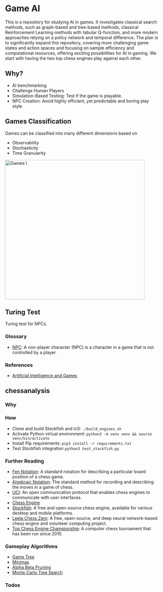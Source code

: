 # Game AI
This is a repository for studying AI in games.
It investigates classical search methods, such as graph-based and tree-based methods, classical Reinforcement Learning methods with tabular Q-function, and more modern approaches relying on a policy network and temporal difference.
The plan is to significantly expand this repository, covering more challenging game states and action spaces and focusing on sample efficiency and computational resources, offering exciting possibilities for AI in gaming.
We start with having the two top chess engines play against each other.

## Why?
- AI benchmarking
- Challenge Human Players
- Simulation-Based Testing: Test if the game is playable.
- NPC Creation: Avoid highly efficient, yet predictable and boring play style.

## Games Classification
Games can be classified into many different dimensions based on
 - Observability
 - Stochasticity
 - Time Granularity
<img width="458" alt="Games I" src="https://github.com/user-attachments/assets/6d388b66-1e0b-4657-9d17-e4603e21968a">


## Turing Test
Turing test for NPCs.

### Glossary
- [NPC](https://en.wikipedia.org/wiki/Non-player_character): A non-player character (NPC) is a character in a game that is not controlled by a player. 

### References
- [Artificial Intelligence and Games](https://gameaibook.org/book.pdf)

## chessanalysis
### Why

### How
- Clone and build Stockfish and lc0: `./build_engines.sh`
- Activate Python virtual environment: `python3 -m venv venv && source venv/bin/activate`
- Install Pip requirements: `pip3 install -r requirements.txt`
- Test Stockfish integration `python3 test_stockfish.py`

### Further Reading
- [Fen Notation](https://en.wikipedia.org/wiki/Forsyth%E2%80%93Edwards_Notation): A standard notation for describing a particular board position of a chess game.
- [Algebraic Notation](https://en.wikipedia.org/wiki/Algebraic_notation_(chess)): The standard method for recording and describing the moves in a game of chess. 
- [UCI](https://en.wikipedia.org/wiki/Universal_Chess_Interface): An open communication protocol that enables chess engines to communicate with user interfaces.
- [Chess Engine](https://en.wikipedia.org/wiki/Chess_engine)
- [Stockfish](https://en.wikipedia.org/wiki/Stockfish_(chess)): A free and open-source chess engine, available for various desktop and mobile platforms. 
- [Leela Chess Zero](https://en.wikipedia.org/wiki/Leela_Chess_Zero): A free, open-source, and deep neural network–based chess engine and volunteer computing project.
- [Top Chess Engine Championship](https://en.wikipedia.org/wiki/Top_Chess_Engine_Championship): A computer chess tournament that has been run since 2010.
### Gameplay Algorithms
- [Game Tree](https://en.wikipedia.org/wiki/Game_tree)
- [Minimax](https://en.wikipedia.org/wiki/Minimax)
- [Alpha Beta Pruning](https://en.wikipedia.org/wiki/Alpha%E2%80%93beta_pruning)
- [Monte Carlo Tree Search](https://github.com/shehio/monte-carlo-tree-search)

### Todos
